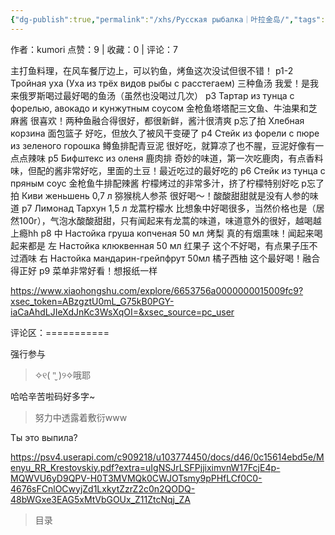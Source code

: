 ```yaml
---
{"dg-publish":true,"permalink":"/xhs/Русская рыбалка｜叶拉金岛/","tags":["rednote"]}
---
```


作者：kumori
点赞：9   |   收藏：0   |   评论：7

主打鱼料理，在风车餐厅边上，可以钓鱼，烤鱼这次没试但很不错！
p1-2 Тройная уха (Уха из трёх видов рыбы с расстегаем) 三种鱼汤 我爱！是我来俄罗斯喝过最好喝的鱼汤（虽然也没喝过几次）
p3 Тартар из тунца с форелью, авокадо и кунжутным соусом 金枪鱼塔塔配三文鱼、牛油果和芝麻酱 很喜欢！两种鱼融合得很好，都很新鲜，酱汁很清爽
p忘了拍 Хлебная корзина 面包篮子 好吃，但放久了被风干变硬了
p4 Стейк из форели с пюре из зеленого горошка 鳟鱼排配青豆泥 很好吃，就算凉了也不腥，豆泥好像有一点点辣味
p5 Бифштекс из оленя 鹿肉排 奇妙的味道，第一次吃鹿肉，有点香料味，但配的酱非常好吃，里面的土豆！最近吃过的最好吃的
p6 Стейк из тунца с пряным соус 金枪鱼牛排配辣酱 柠檬烤过的非常多汁，挤了柠檬特别好吃
p忘了拍 Киви женьшень 0,7 л 猕猴桃人参茶 很好喝～！酸酸甜甜就是没有人参的味道
p7 Лимонад Тархун 1,5 л 龙蒿柠檬水 比想象中好喝很多，当然价格也是（居然100r），气泡水酸酸甜甜，只有闻起来有龙蒿的味道，味道意外的很好，越喝越上瘾hh
p8 中 Настойка груша копченая 50 мл 烤梨 真的有烟熏味！闻起来喝起来都是
左 Настойка клюквенная 50 мл 红果子 这个不好喝，有点果子压不过酒味
右 Настойка мандарин-грейпфрут 50мл 橘子西柚 这个最好喝！融合得正好
p9 菜单非常好看！想报纸一样

https://www.xiaohongshu.com/explore/6653756a0000000015009fc9?xsec_token=ABzgztU0mL_G75kB0PGY-iaCaAhdLJIeXdJnKc3WsXqOI=&xsec_source=pc_user

评论区：===========

强行参与

> ✧୧( "̮ )୨✧哦耶

哈哈辛苦啦码好多字~

> 努力中透露着敷衍www

Ты это выпила?

https://psv4.userapi.com/c909218/u103774450/docs/d46/0c15614ebd5e/Menyu_RR_Krestovskiy.pdf?extra=uIgNSJrLSFPjjiximvnW17FcjE4p-MQWVU6yD9QPV-H0T3MVMQk0CWJOTsmy9pPHfLCf0C0-4676sFCnlOCwyjZd1LxkytZzrZ2c0n2QODQ-48bWGxe3EAG5xMtVbGOUx_Z11ZtcNqj_ZA

> 目录